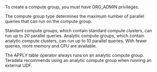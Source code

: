 
To create a compute group, you must have ORG_ADMIN privileges.

The compute group type determines the maximum number of parallel queries that can run on the compute group.

Standard compute groups, which contain standard compute clusters, can run up to 20 parallel queries. Analytic compute groups, which contain analytic compute clusters, can run up to 10 parallel queries. With fewer queries, more memory and CPU are available.

The APPLY table operator always runs on an analytic compute group. Teradata recommends using an analytic compute group when running an external UDF.

